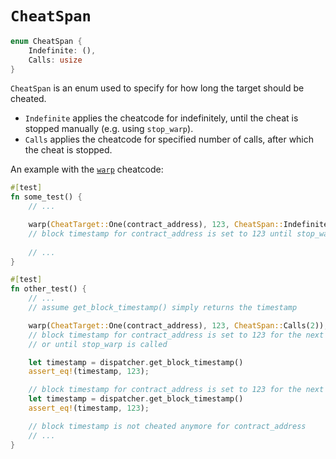 # `CheatSpan`

```rust
enum CheatSpan {
    Indefinite: (),
    Calls: usize
}
```

`CheatSpan` is an enum used to specify for how long the target should be cheated.
- `Indefinite` applies the cheatcode for indefinitely, until the cheat is stopped manually (e.g. using `stop_warp`).
- `Calls` applies the cheatcode for specified number of calls, after which the cheat is stopped. 


An example with the [`warp`](./block_timestamp/warp.md) cheatcode:
```rust 
#[test]
fn some_test() {
    // ...

    warp(CheatTarget::One(contract_address), 123, CheatSpan::Indefinite);
    // block timestamp for contract_address is set to 123 until stop_warp is called
    
    // ...
}
```

```rust 
#[test]
fn other_test() {
    // ...
    // assume get_block_timestamp() simply returns the timestamp

    warp(CheatTarget::One(contract_address), 123, CheatSpan::Calls(2));
    // block timestamp for contract_address is set to 123 for the next 2 calls
    // or until stop_warp is called

    let timestamp = dispatcher.get_block_timestamp()
    assert_eq!(timestamp, 123);

    // block timestamp for contract_address is set to 123 for the next 1 call
    let timestamp = dispatcher.get_block_timestamp()
    assert_eq!(timestamp, 123);

    // block timestamp is not cheated anymore for contract_address
    // ...
}
```
